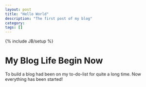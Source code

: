 ```yaml
---
layout: post
title: "Hello World"
description: "The first post of my blog"
category: 
tags: []
---
```

{% include JB/setup %}

# My Blog Life Begin Now

To build a blog had been on my to-do-list for quite a long time. Now everything has been started!
